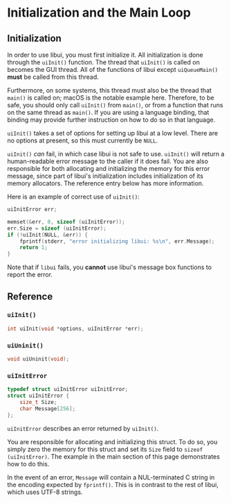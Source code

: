 <!-- 12 april 2019 -->

# Initialization and the Main Loop

## Initialization

In order to use libui, you must first initialize it. All initialization is done through the `uiInit()` function. The thread that `uiInit()` is called on becomes the GUI thread. All of the functions of libui except `uiQueueMain()` **must** be called from this thread.

Furthermore, on some systems, this thread must also be the thread that `main()` is called on; macOS is the notable example here. Therefore, to be safe, you should only call `uiInit()` from `main()`, or from a function that runs on the same thread as `main()`. If you are using a language binding, that binding may provide further instruction on how to do so in that language.

`uiInit()` takes a set of options for setting up libui at a low level. There are no options at present, so this must currently be `NULL`.

`uiInit()` *can* fail, in which case libui is not safe to use. `uiInit()` will return a human-readable error message to the caller if it does fail. You are also responsible for both allocating and initializing the memory for this error message, since part of libui's initialization includes initialization of its memory allocators. The reference entry below has more information.

Here is an example of correct use of `uiInit()`:

```c
uiInitError err;

memset(&err, 0, sizeof (uiInitError));
err.Size = sizeof (uiInitError);
if (!uiInit(NULL, &err)) {
	fprintf(stderr, "error initializing libui: %s\n", err.Message);
	return 1;
}
```

Note that if `libui` fails, you **cannot** use libui's message box functions to report the error.

## Reference

### `uiInit()`

```c
int uiInit(void *options, uiInitError *err);
```

### `uiUninit()`

```c
void uiUninit(void);
```

### `uiInitError`

```c
typedef struct uiInitError uiInitError;
struct uiInitError {
	size_t Size;
	char Message[256];
};
```

`uiInitError` describes an error returned by `uiInit()`.

You are responsible for allocating and initializing this struct. To do so, you simply zero the memory for this struct and set its `Size` field to `sizeof (uiInitError)`. The example in the main section of this page demonstrates how to do this.

In the event of an error, `Message` will contain a NUL-terminated C string in the encoding expected by `fprintf()`. This is in contrast to the rest of libui, which uses UTF-8 strings.
